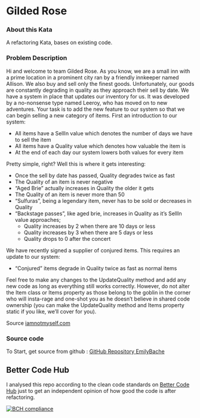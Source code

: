 # Gilded Rose

### About this Kata

A refactoring Kata, bases on existing code.

### Problem Description

Hi and welcome to team Gilded Rose. As you know, we are a small inn with a prime location in a prominent city ran by a friendly innkeeper named Allison. We also buy and sell only the finest goods. Unfortunately, our goods are constantly degrading in quality as they approach their sell by date. We have a system in place that updates our inventory for us. It was developed by a no-nonsense type named Leeroy, who has moved on to new adventures. Your task is to add the new feature to our system so that we can begin selling a new category of items. First an introduction to our system:

- All items have a SellIn value which denotes the number of days we have to sell the item
- All items have a Quality value which denotes how valuable the item is
- At the end of each day our system lowers both values for every item

Pretty simple, right? Well this is where it gets interesting:

- Once the sell by date has passed, Quality degrades twice as fast
- The Quality of an item is never negative
- “Aged Brie” actually increases in Quality the older it gets
- The Quality of an item is never more than 50
- “Sulfuras”, being a legendary item, never has to be sold or decreases in Quality
- “Backstage passes”, like aged brie, increases in Quality as it’s SellIn value approaches; 
  - Quality increases by 2 when there are 10 days or less 
  - Quality increases by 3 when there are 5 days or less 
  - Quality drops to 0 after the concert

We have recently signed a supplier of conjured items. This requires an update to our system:

- “Conjured” items degrade in Quality twice as fast as normal items

Feel free to make any changes to the UpdateQuality method and add any new code as long as everything still works correctly. However, do not alter the Item class or Items property as those belong to the goblin in the corner who will insta-rage and one-shot you as he doesn’t believe in shared code ownership (you can make the UpdateQuality method and Items property static if you like, we’ll cover for you).

Source [iamnotmyself.com](https://iamnotmyself.com/2011/02/13/refactor-this-the-gilded-rose-kata/)

### Source code

To Start, get source from github : [GitHub Repository EmilyBache](https://github.com/emilybache/GildedRose-Refactoring-Kata)


## Better Code Hub

I analysed this repo according to the clean code standards on [Better Code Hub](https://bettercodehub.com) just to get an independent opinion of how good the code is after refactoring.

[![BCH compliance](https://bettercodehub.com/edge/badge/jlnshr/GildedRoseJava?branch=master)](https://bettercodehub.com/)